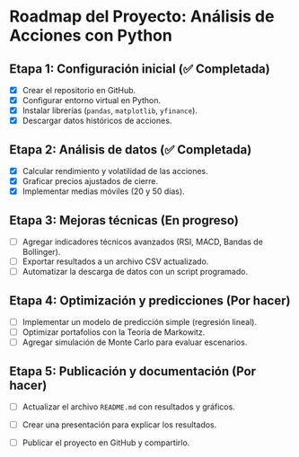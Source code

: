 # Roadmap del Proyecto: Análisis de Acciones con Python

## Etapa 1: Configuración inicial (✅ Completada)
- [x] Crear el repositorio en GitHub.
- [x] Configurar entorno virtual en Python.
- [x] Instalar librerías (`pandas`, `matplotlib`, `yfinance`).
- [x] Descargar datos históricos de acciones.

## Etapa 2: Análisis de datos (✅ Completada)
- [x] Calcular rendimiento y volatilidad de las acciones.
- [x] Graficar precios ajustados de cierre.
- [x] Implementar medias móviles (20 y 50 días).

## Etapa 3: Mejoras técnicas (En progreso)
- [ ] Agregar indicadores técnicos avanzados (RSI, MACD, Bandas de Bollinger).
- [ ] Exportar resultados a un archivo CSV actualizado.
- [ ] Automatizar la descarga de datos con un script programado.

## Etapa 4: Optimización y predicciones (Por hacer)
- [ ] Implementar un modelo de predicción simple (regresión lineal).
- [ ] Optimizar portafolios con la Teoría de Markowitz.
- [ ] Agregar simulación de Monte Carlo para evaluar escenarios.

## Etapa 5: Publicación y documentación (Por hacer)
- [ ] Actualizar el archivo `README.md` con resultados y gráficos.
- [ ] Crear una presentación para explicar los resultados.
- [ ] Publicar el proyecto en GitHub y compartirlo.

